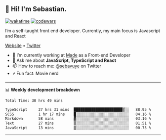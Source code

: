 ## 👋 Hi! I'm Sebastian.

[![wakatime](https://wakatime.com/badge/user/df0036c6-328a-4a39-be9b-e49417ed22a1.svg)](https://wakatime.com/@df0036c6-328a-4a39-be9b-e49417ed22a1)
[![codewars](https://www.codewars.com/users/sebavuye/badges/small)](https://www.codewars.com/users/sebavuye)

I’m a self-taught front end developer. Currently, my main focus is Javascript and React

[Website](https://sebastianvuye.be) • [Twitter](https://twitter.com/sebavuye)

- 🔭 I’m currently working at [Made](https://made.be/) as a Front-end Developer
- 💬 Ask me about **JavaScript, TypeScript and React**
- 📫 How to reach me: [@sebavuye](https://twitter.com/sebavuye) on Twitter
- ⚡ Fun fact: Movie nerd

-------

📊 **Weekly development breakdown**

<!--START_SECTION:waka-->

```txt
Total Time: 30 hrs 49 mins

TypeScript     27 hrs 31 mins  ██████████████████████▒░░   88.95 %
SCSS           1 hr 17 mins    █░░░░░░░░░░░░░░░░░░░░░░░░   04.16 %
Markdown       58 mins         ▓░░░░░░░░░░░░░░░░░░░░░░░░   03.16 %
Text           27 mins         ▒░░░░░░░░░░░░░░░░░░░░░░░░   01.51 %
JavaScript     13 mins         ▒░░░░░░░░░░░░░░░░░░░░░░░░   00.75 %
```

<!--END_SECTION:waka-->
-------
